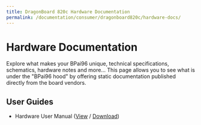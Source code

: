 ```yaml
---
title: DragonBoard 820c Hardware Documentation
permalink: /documentation/consumer/dragonboard820c/hardware-docs/
---
```

# Hardware Documentation

Explore what makes your BPai96 unique, technical specifications, schematics, hardware notes and more... This page allows you to see what is under the "BPai96 hood" by offering static documentation published directly from the board vendors.

## User Guides

- Hardware User Manual ([View]() / [Download]())

